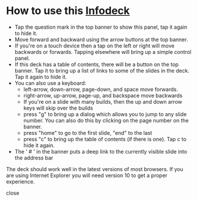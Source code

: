 How to use this [Infodeck][]
================

- Tap the question mark in the top banner to show this panel, tap it
  again to hide it. 
- Move forward and backward using the arrow buttons at the top banner.
- If you're on a touch device then a tap on the left or right will
  move backwards or forwards. Tapping elsewhere will bring up a simple
  control panel.
- If this deck has a table of contents, there will be a button on
  the top banner. Tap it to bring up a list of links to some of the
  slides in the deck. Tap it again to hide it.
- You can also use a keyboard:
  -  left-arrow, down-arrow, page-down, and space move forwards. 
  -  right-arrow, up-arrow, page-up, and backspace move backwards
  - If you're on a slide with many builds, then the up and down arrow
    keys will skip over the builds
  - press "g" to bring up a dialog which allows you to jump to any
    slide number. You can also do this by clicking on the page number
    on the banner.
  - press "home" to go to the first slide, "end" to the last
  - press "c" to bring up the table of contents (if there is one). Tap
   c to hide it again.
- The ' # ' in the banner puts a deep link to the currently visible slide
  into the address bar

The deck should work well in the latest versions of most browsers. If
you are using Internet Explorer you will need version 10 to get a
proper experience.

[Infodeck]: http://martinfowler.com/bliki/Infodeck.html

<p class = "deck-help">close</p>
